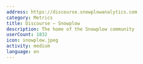 ```yaml
---
address: https://discourse.snowplowanalytics.com
category: Metrics
title: Discourse – Snowplow
description: The home of the Snowplow community
userCount: 1832
icon: snowplow.jpeg
activity: medium
language: en
---
```


